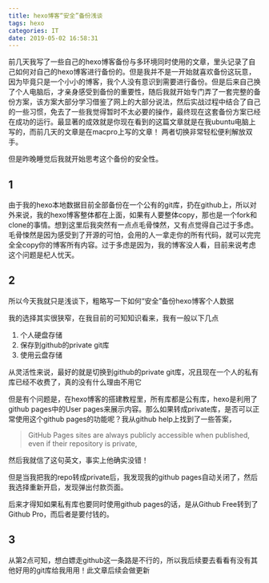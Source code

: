 ```yaml
---
title: hexo博客“安全”备份浅谈
tags: hexo
categories: IT
date: 2019-05-02 16:58:31
---
```


前几天我写了一些自己的hexo博客备份与多环境同时使用的文章，里头记录了自己如何对自己的hexo博客进行备份的。但是我并不是一开始就喜欢备份这玩意，因为毕竟只是一个小小的博客，我个人没有意识到需要进行备份。但是后来自己换了个人电脑后，才亲身感受到备份的重要性，随后我就开始专门弄了一套完整的备份方案，该方案大部分学习借鉴了网上的大部分说法，然后实战过程中结合了自己的一些习惯，免去了一些我觉得暂时不太必要的操作，最终现在这套备份方案已经在成功的运行。最显著的成效就是你现在看到的这篇文章就是在我ubuntu电脑上写的，而前几天的文章是在macpro上写的文章！ 两者切换非常轻松便利解放双手。

但是昨晚睡觉后我就开始思考这个备份的安全性。

## 1

由于我的hexo本地数据目前全部备份在一个公有的git库，扔在github上，所以对外来说，我的hexo博客整体都在上面，如果有人要整体copy，那也是一个fork和clone的事情。想到这里后我突然有一点点毛骨悚然，又有点觉得自己过于多虑。毛骨悚然是因为感受到了开源的可怕，会用的人一拿走你的所有代码，就可以完完全全copy你的博客所有内容。过于多虑是因为，我的博客没人看，目前来说考虑这个问题是杞人忧天。

## 2

所以今天我就只是浅谈下，粗略写一下如何“安全”备份hexo博客个人数据

我的选择其实很狭窄，在我目前的可知知识看来，我有一般以下几点
1. 个人硬盘存储
2. 保存到github的private git库
3. 使用云盘存储

从灵活性来说，最好的就是切换到github的private git库，况且现在一个人的私有库已经不收费了，真的没有什么理由不用它

但是有个问题是，在hexo博客的搭建教程里，所有库都是公有库，hexo是利用了github pages中的User pages来展示内容。那么如果转成private库，是否可以正常使用这个github pages的功能呢？我从github help上找到了一些答案，

>GitHub Pages sites are always publicly accessible when published, even if their repository is private, 

然后我就信了这句英文，事实上他确实没错！

但是当我把我的repo转成private后，我发现我的github pages自动关闭了，然后我选择重新开启，发现弹出付款页面。

后来才得知如果私有库也要同时使用github pages的话，是从Github Free转到了Github Pro，而后者是要付钱的。 

## 3

从第2点可知，想白嫖走github这一条路是不行的，所以我后续要去看看有没有其他好用的git库给我用用！此文章后续会做更新